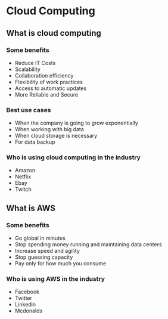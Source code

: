 # Cloud Computing

## What is cloud computing

### Some benefits

- Reduce IT Costs
- Scalability
- Collaboration efficiency
- Flexibility of work practices
- Access to automatic updates
- More Reliable and Secure

### Best use cases

- When the company is going to grow exponentially
- When working with big data
- When cloud storage is necessary
- For data backup

### Who is using cloud computing in the industry

- Amazon
- Netflix
- Ebay
- Twitch

## What is AWS

### Some benefits

- Go global in minutes
- Stop spending money running and maintaining data centers
- Increase speed and agility
- Stop guessing capacity
- Pay only for how much you consume

### Who is using AWS in the industry

- Facebook
- Twitter
- Linkedin
- Mcdonalds
